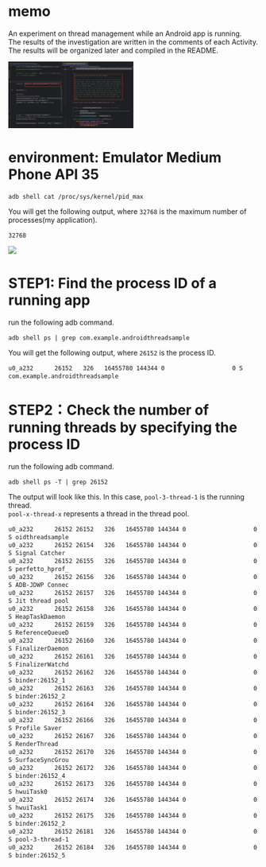 # memo

An experiment on thread management while an Android app is running. <br>
The results of the investigation are written in the comments of each Activity. <br>
The results will be organized later and compiled in the README. <br>

<img src ="./memo.png" width="50%">

# environment: Emulator Medium Phone API 35

```shell
adb shell cat /proc/sys/kernel/pid_max
```

You will get the following output, where `32768` is the maximum number of processes(my application).

```shell
32768
````

<img src ="./img.png" width="50%">

# STEP1: Find the process ID of a running app

run the following adb command.

```shell
adb shell ps | grep com.example.androidthreadsample
```

You will get the following output, where `26152` is the process ID.

```shell
u0_a232      26152   326   16455780 144344 0                   0 S com.example.androidthreadsample
```

# STEP2：Check the number of running threads by specifying the process ID

run the following adb command.

```shell
adb shell ps -T | grep 26152
```

The output will look like this. In this case, `pool-3-thread-1` is the running thread.<br>
`pool-x-thread-x` represents a thread in the thread pool.<br>

```shell
u0_a232      26152 26152   326   16455780 144344 0                   0 S oidthreadsample
u0_a232      26152 26154   326   16455780 144344 0                   0 S Signal Catcher
u0_a232      26152 26155   326   16455780 144344 0                   0 S perfetto_hprof_
u0_a232      26152 26156   326   16455780 144344 0                   0 S ADB-JDWP Connec
u0_a232      26152 26157   326   16455780 144344 0                   0 S Jit thread pool
u0_a232      26152 26158   326   16455780 144344 0                   0 S HeapTaskDaemon
u0_a232      26152 26159   326   16455780 144344 0                   0 S ReferenceQueueD
u0_a232      26152 26160   326   16455780 144344 0                   0 S FinalizerDaemon
u0_a232      26152 26161   326   16455780 144344 0                   0 S FinalizerWatchd
u0_a232      26152 26162   326   16455780 144344 0                   0 S binder:26152_1
u0_a232      26152 26163   326   16455780 144344 0                   0 S binder:26152_2
u0_a232      26152 26164   326   16455780 144344 0                   0 S binder:26152_3
u0_a232      26152 26166   326   16455780 144344 0                   0 S Profile Saver
u0_a232      26152 26167   326   16455780 144344 0                   0 S RenderThread
u0_a232      26152 26170   326   16455780 144344 0                   0 S SurfaceSyncGrou
u0_a232      26152 26172   326   16455780 144344 0                   0 S binder:26152_4
u0_a232      26152 26173   326   16455780 144344 0                   0 S hwuiTask0
u0_a232      26152 26174   326   16455780 144344 0                   0 S hwuiTask1
u0_a232      26152 26175   326   16455780 144344 0                   0 S binder:26152_2
u0_a232      26152 26181   326   16455780 144344 0                   0 S pool-3-thread-1
u0_a232      26152 26184   326   16455780 144344 0                   0 S binder:26152_5
```